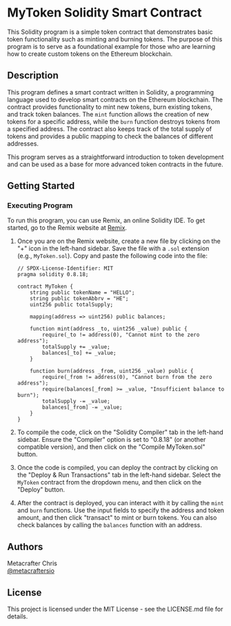 

# MyToken Solidity Smart Contract

This Solidity program is a simple token contract that demonstrates basic token functionality such as minting and burning tokens. The purpose of this program is to serve as a foundational example for those who are learning how to create custom tokens on the Ethereum blockchain.

## Description

This program defines a smart contract written in Solidity, a programming language used to develop smart contracts on the Ethereum blockchain. The contract provides functionality to mint new tokens, burn existing tokens, and track token balances. The `mint` function allows the creation of new tokens for a specific address, while the `burn` function destroys tokens from a specified address. The contract also keeps track of the total supply of tokens and provides a public mapping to check the balances of different addresses.

This program serves as a straightforward introduction to token development and can be used as a base for more advanced token contracts in the future.

## Getting Started

### Executing Program

To run this program, you can use Remix, an online Solidity IDE. To get started, go to the Remix website at [Remix](https://remix.ethereum.org/).

1. Once you are on the Remix website, create a new file by clicking on the "+" icon in the left-hand sidebar. Save the file with a `.sol` extension (e.g., `MyToken.sol`). Copy and paste the following code into the file:

   ```solidity
   // SPDX-License-Identifier: MIT
   pragma solidity 0.8.18;

   contract MyToken {
       string public tokenName = "HELLO";
       string public tokenAbbrv = "HE";
       uint256 public totalSupply;

       mapping(address => uint256) public balances;

       function mint(address _to, uint256 _value) public {
           require(_to != address(0), "Cannot mint to the zero address");
           totalSupply += _value;
           balances[_to] += _value;
       }

       function burn(address _from, uint256 _value) public {
           require(_from != address(0), "Cannot burn from the zero address");
           require(balances[_from] >= _value, "Insufficient balance to burn");
           totalSupply -= _value;
           balances[_from] -= _value;
       }
   }
   ```

2. To compile the code, click on the "Solidity Compiler" tab in the left-hand sidebar. Ensure the "Compiler" option is set to "0.8.18" (or another compatible version), and then click on the "Compile MyToken.sol" button.

3. Once the code is compiled, you can deploy the contract by clicking on the "Deploy & Run Transactions" tab in the left-hand sidebar. Select the `MyToken` contract from the dropdown menu, and then click on the "Deploy" button.

4. After the contract is deployed, you can interact with it by calling the `mint` and `burn` functions. Use the input fields to specify the address and token amount, and then click "transact" to mint or burn tokens. You can also check balances by calling the `balances` function with an address.

## Authors

Metacrafter Chris  
[@metacraftersio](https://github.com/metacraftersio)

## License

This project is licensed under the MIT License - see the LICENSE.md file for details.

